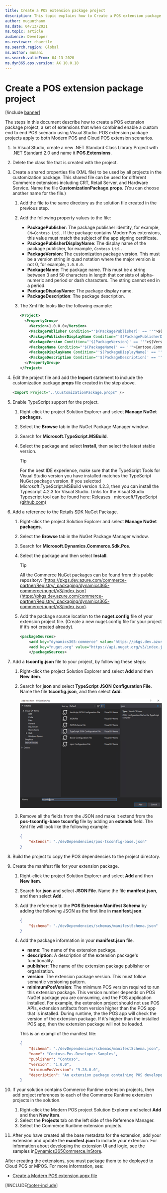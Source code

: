 ```yaml
---
title: Create a POS extension package project 
description: This topic explains how to Create a POS extension package project.
author: mugunthanm
ms.date: 04/13/2021
ms.topic: article
audience: Developer
ms.reviewer: rhaertle
ms.search.region: Global
ms.author: mumani
ms.search.validFrom: 04-13-2020
ms.dyn365.ops.version: AX 10.0.18
---
```


# Create a POS extension package project

[!include [banner](../../includes/banner.md)]

The steps in this document describe how to create a POS extension package project, a set of extensions that when combined enable a custom end to end POS scenario using Visual Studio. POS extension package projects apply to both Modern POS and Cloud POS extension scenarios.

1. In Visual Studio, create a new .NET Standard Class Library Project with .NET Standard 2.0 and name it **POS.Extensions**.
2. Delete the class file that is created with the project.
3. Create a shared properties file (XML file) to be used by all projects in the customization package. This shared file can be used for different Commerce extensions including CRT, Retail Server, and Hardware Service. Name the file **CustomizationPackage.props**. (You can choose another name for the file.)

    1. Add the file to the same directory as the solution file created in the previous step.
    2. Add the following property values to the file:

        + **PackagePublisher**: The package publisher identity, for example, `CN=Contoso Ltd.`. If the package contains ModernPos extensions, this value must match the subject of the app signing certificate.
        + **PackagePublisherDisplayName**: The display name of the package publisher, for example, `Contoso Ltd.`.
        + **PackageVersion**: The customization package version. This must be a version string in quad notation where the major version is not 0, for example, `1.0.0.0`.
        + **PackageName**: The package name. This must be a string between 3 and 50 characters in length that consists of alpha-numeric and period or dash characters. The string cannot end in a period.
        + **PackageDisplayName**: The package display name.
        + **PackageDescription**: The package description.

    3. The Xml file looks like the following example:

        ```xml
        <Project>
          <PropertyGroup>
            <Version>1.0.0.0</Version>
            <PackagePublisher Condition="'$(PackagePublisher)' == ''">$(Publisher)</PackagePublisher>
            <PackagePublisherDisplayName Condition="'$(PackagePublisherDisplayName)' == ''">$(PublisherDisplayName)</PackagePublisherDisplayName>
            <PackageVersion Condition="'$(PackageVersion)' == ''">$(Version)</PackageVersion>
            <PackageName Condition="'$(PackageName)' == ''">Contoso.Commerce</PackageName>
            <PackageDisplayName Condition="'$(PackageDisplayName)' == ''">Contoso POS Commerce Customization</PackageDisplayName>
            <PackageDescription Condition="'$(PackageDescription)' == ''">Contoso POS Commerce Customization</PackageDescription>
          </PropertyGroup>
        </Project>
        ```

4. Edit the project file and add the **Import** statement to include the customization package **props** file created in the step above.

    ```xml
    <Import Project="..\CustomizationPackage.props" />
    ```

5. Enable TypeScript support for the project.

    1. Right-click the project Solution Explorer and select **Manage NuGet packages**.
    2. Select the **Browse** tab in the NuGet Package Manager window.
    3. Search for **Microsoft.TypeScript.MSBuild**.
    4. Select the package and select **Install**, then select the latest stable version.

        > [!TIP]
        > For the best IDE experience, make sure that the TypeScript Tools for Visual Studio version you have installed matches the TypeScript NuGet package version. If you selected Microsoft.TypeScript.MSBuild version 4.2.3, then you can install the Typescript 4.2.3 for Visual Studio.
        > Links for the Visual Studio Typescript tool can be found here: [Releases · microsoft/TypeScript (github.com)](https://github.com/microsoft/TypeScript/releases)

6. Add a reference to the Retails SDK NuGet Package.

    1. Right-click the project Solution Explorer and select **Manage NuGet packages**.
    2. Select the **Browse** tab in the NuGet Package Manager window.
    3. Search for **Microsoft.Dynamics.Commerce.Sdk.Pos**.
    4. Select the package and then select **Install**.

        > [!TIP]
        > All the Commerce NuGet packages can be found from this public repository:
        > [https://pkgs.dev.azure.com/commerce-partner/Registry/_packaging/dynamics365-commerce/nuget/v3/index.json](https://pkgs.dev.azure.com/commerce-partner/Registry/_packaging/dynamics365-commerce/nuget/v3/index.json).

    5. Add the package source location to the **nuget.config** file of your extension project file. (Create a new nuget.config file for your project if it’s not created already).

        ```xml
        <packageSources>
            <add key="dynamics365-commerce" value="https://pkgs.dev.azure.com/commerce-partner/Registry/_packaging/dynamics365-commerce/nuget/v3/index.json" />
            <add key="nuget.org" value="https://api.nuget.org/v3/index.json" />
            </packageSources>
        ```

7. Add a **tsconfig.json** file to your project, by following these steps:

    1. Right-click the project Solution Explorer and select **Add** and then **New item**.
    2. Search for **json** and select **TypeScript JSON Configuration File**. Name the file **tsconfig.json**, and then select **Add**.

        ![tsconfig.json](media/json-file.png)

    3. Remove all the fields from the JSON and make it extend from the **pos-tsconfig-base** **tsconfig** file by adding an **extends** field. The Xml file will look like the following example:

        ```JSON
        {
            "extends": "./devDependencies/pos-tsconfig-base.json"
        }
        ```

8. Build the project to copy the POS dependencies to the project directory.

9. Create the manifest file for your extension package.

    1. Right-click the project Solution Explorer and select **Add** and then **New item**.
    2. Search for **json** and select **JSON File**. Name the file **manifest.json**, and then select **Add**.
    3. Add the reference to the **POS Extension Manifest Schema** by adding the following JSON as the first line in **manifest.json**:

        ```JSON
        {
            "$schema": "./devDependencies/schemas/manifestSchema.json"
        }
        ```

    4. Add the package information in your **manifest.json** file.

        + **name**: The name of the extension package.
        + **description**: A description of the extension package's functionality.
        + **publisher**: The name of the extension package publisher or organization.
        + **version**: The extension package version. This must follow semantic versioning pattern.
        + **minimumPosVersion**: The minimum POS version required to run this extension package. This version number depends on POS NuGet package you are consuming, and the POS application installed. For example, the extension project should not use POS APIs, extension artifacts from version higher than the POS app that is installed. During runtime, the the POS app will check the version of the extension package. If it's higher than the installed POS app, then the extension package will not be loaded.

        This is an exampl of the manifest file:

        ```JSON
        {
            "$schema": "./devDependencies/schemas/manifestSchema.json",
            "name": "Contoso.Pos.Developer.Samples",
            "publisher": "Contoso",
            "version": "1.0.0",
            "minimumPosVersion": "9.28.0.0",
            "description": "An extension package containing POS developer samples to showcase various types of POS extensions.",
        }
        ```

10. If your solution contains Commerce Runtime extension projects, then add project references to each of the Commerce Runtime extension projects in the solution.

    1. Right-click the Modern POS project Solution Explorer and select **Add** and then **New item**.
    2. Select the **Projects** tab on the left side of the Reference Manager.
    3. Select the Commerce Runtime extension projects.

11. After you have created all the base metadata for the extension, add your extension and update the **manifest.json** to include your extension. For information about developing the extension UI and logic, see the samples in[Dynamics365Commerce.InStore](https://github.com/microsoft/Dynamics365Commerce.InStore/tree/release/9.28/src/PosSample/Pos.Extension).

After creating the extensions, you must package them to be deployed to Cloud POS or MPOS. For more information, see:

+ [Create a Modern POS extension appx file](create-pos-extension-appx.md)

[!INCLUDE[footer-include](../../../includes/footer-banner.md)]
